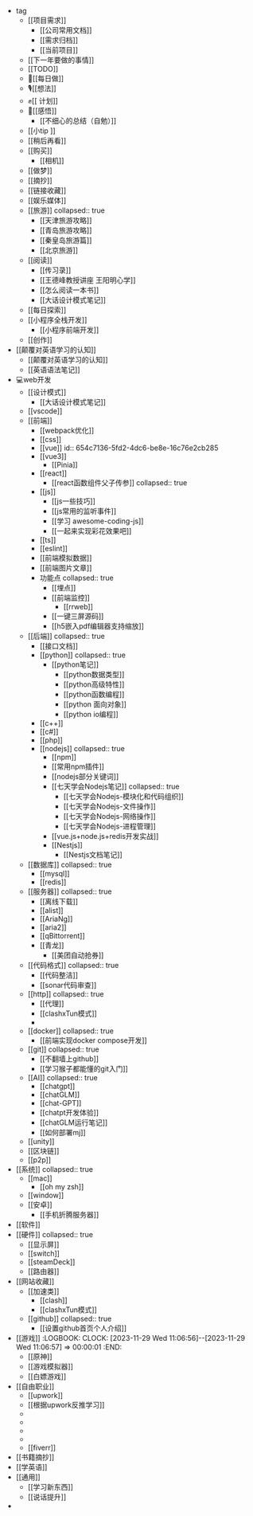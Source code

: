 - tag
	- [[项目需求]]
		- [[公司常用文档]]
		- [[需求归档]]
		- [[当前项目]]
	- [[下一年要做的事情]]
	- [[TODO]]
	- 🦵[[每日做]]
	- 🎙[[想法]]
	- ✊[[ 计划]]
	- 🧠[[感悟]]
		- [[不细心的总结（自勉）]]
	- [[小tip ]]
	- [[稍后再看]]
	- [[购买]]
		- [[相机]]
	- [[做梦]]
	- [[摘抄]]
	- [[链接收藏]]
	- [[娱乐媒体]]
	- [[旅游]]
	  collapsed:: true
		- [[天津旅游攻略]]
		- [[青岛旅游攻略]]
		- [[秦皇岛旅游篇]]
		- [[北京旅游]]
	- [[阅读]]
		- [[传习录]]
		- [[王德峰教授讲座 王阳明心学]]
		- [[怎么阅读一本书]]
		- [[大话设计模式笔记]]
	- [[每日探索]]
	- [[小程序全栈开发]]
		- [[小程序前端开发]]
	- [[创作]]
- [[颠覆对英语学习的认知]]
	- [[颠覆对英语学习的认知]]
	- [[英语语法笔记]]
- 💻web开发
	- [[设计模式]]
		- [[大话设计模式笔记]]
	- [[vscode]]
	- [[前端]]
		- [[webpack优化]]
		- [[css]]
		- [[vue]]
		  id:: 654c7136-5fd2-4dc6-be8e-16c76e2cb285
		- [[vue3]]
			- [[Pinia]]
		- [[react]]
			- [[react函数组件父子传参]]
			  collapsed:: true
		- [[js]]
			- [[js一些技巧]]
			- [[js常用的监听事件]]
			- [[学习 awesome-coding-js]]
			- [[一起来实现彩花效果吧]]
		- [[ts]]
		- [[eslint]]
		- [[前端模拟数据]]
		- [[前端图片文章]]
		- 功能点
		  collapsed:: true
			- [[埋点]]
			- [[前端监控]]
				- [[rrweb]]
			- [[一键三屏源码]]
			- [[h5嵌入pdf编辑器支持缩放]]
	- [[后端]]
	  collapsed:: true
		- [[接口文档]]
		- [[python]]
		  collapsed:: true
			- [[python笔记]]
				- [[python数据类型]]
				- [[python高级特性]]
				- [[python函数编程]]
				- [[python 面向对象]]
				- [[python io编程]]
		- [[c++]]
		- [[c#]]
		- [[php]]
		- [[nodejs]]
		  collapsed:: true
			- [[npm]]
			- [[常用npm插件]]
			- [[nodejs部分关键词]]
			- [[七天学会Nodejs笔记]]
			  collapsed:: true
				- [[七天学会Nodejs-模块化和代码组织]]
				- [[七天学会Nodejs-文件操作]]
				- [[七天学会Nodejs-网络操作]]
				- [[七天学会Nodejs-进程管理]]
			- [[vue.js+node.js+redis开发实战]]
			- [[Nestjs]]
				- [[Nestjs文档笔记]]
	- [[数据库]]
	  collapsed:: true
		- [[mysql]]
		- [[redis]]
	- [[服务器]]
	  collapsed:: true
		- [[离线下载]]
		- [[alist]]
		- [[AriaNg]]
		- [[aria2]]
		- [[qBittorrent]]
		- [[青龙]]
			- [[美团自动抢券]]
	- [[代码格式]]
	  collapsed:: true
		- [[代码整洁]]
		- [[sonar代码审查]]
	- [[http]]
	  collapsed:: true
		- [[代理]]
		- [[clashxTun模式]]
		-
	- [[docker]]
	  collapsed:: true
		- [[前端实现docker compose开发]]
	- [[git]]
	  collapsed:: true
		- [[不翻墙上github]]
		- [[学习猴子都能懂的git入门]]
	- [[AI]]
	  collapsed:: true
		- [[chatgpt]]
		- [[chatGLM]]
		- [[chat-GPT]]
		- [[chatpt开发体验]]
		- [[chatGLM运行笔记]]
		- [[如何部署mj]]
	- [[unity]]
	- [[区块链]]
	- [[p2p]]
- [[系统]]
  collapsed:: true
	- [[mac]]
		- [[oh my zsh]]
	- [[window]]
	- [[安卓]]
		- [[手机折腾服务器]]
- [[软件]]
- [[硬件]]
  collapsed:: true
	- [[显示屏]]
	- [[switch]]
	- [[steamDeck]]
	- [[路由器]]
- [[网站收藏]]
	- [[加速类]]
		- [[clash]]
		- [[clashxTun模式]]
	- [[github]]
	  collapsed:: true
		- [[设置github首页个人介绍]]
- [[游戏]]
  :LOGBOOK:
  CLOCK: [2023-11-29 Wed 11:06:56]--[2023-11-29 Wed 11:06:57] =>  00:00:01
  :END:
	- [[原神]]
	- [[游戏模拟器]]
	- [[白嫖游戏]]
- [[自由职业]]
	- [[upwork]]
	- [[根据upwork反推学习]]
	-
	-
	-
	-
	- [[fiverr]]
- [[书籍摘抄]]
- [[学英语]]
- [[通用]]
	- [[学习新东西]]
	- [[说话提升]]
-